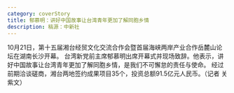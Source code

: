 ```yaml
---
category: coverStory
title: 郁慕明：讲好中国故事让台湾青年更加了解同胞乡情
description: 稿源：中新社
---
```

10月21日，第十五届湘台经贸文化交流合作会暨首届海峡两岸产业合作岳麓山论坛在湖南长沙开幕。
    台湾新党前主席郁慕明出席开幕式并现场致辞。他表示，讲好中国故事让台湾青年更加了解同胞乡情，是我们不可懈怠的责任与使命。
    经过前期洽谈磋商，湘台两地签约成果项目35个，投资总额91.5亿元人民币。（记者 关紫文）[](https://www.chinanews.com/tw/shipin/cns-d/2021/10-21/news904668.shtml)
